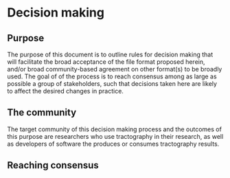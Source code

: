 # Decision making

## Purpose

The purpose of this document is to outline rules for decision making
that will facilitate the broad acceptance of the file format proposed
herein, and/or broad community-based agreement on other format(s) to be
broadly used. The goal of of the process is to reach consensus among
as large as possible a group of stakeholders, such that decisions
taken here are likely to affect the desired changes in practice.

## The community

The target community of this decision making process and the outcomes of this
purpose are researchers who use tractography in their research, as well as
developers of software the produces or consumes tractography results.

## Reaching consensus
